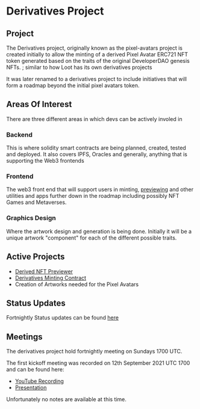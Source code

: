 # Derivatives Project

## Project
The Derivatives project, originally known as the pixel-avatars project is created initially to allow the minting of a derived Pixel Avatar ERC721 NFT token generated based on the traits of the original DeveloperDAO genesis NFTs. ; similar to how Loot has its own derivatives projects

It was later renamed to a derivatives project to include initiatives that will form a roadmap beyond the initial pixel avatars token.
## Areas Of Interest
There are three different areas in which devs can be actively involed in
### Backend
This is where solidity smart contracts are being planned, created, tested and deployed. It also covers IPFS, Oracles and generally, anything that is supporting the Web3 frontends

### Frontend
The web3 front end that will support users in minting, [previewing](./web-previewer/README.md) and other utilities and apps further down in the roadmap including possibly NFT Games and Metaverses.
### Graphics Design

Where the artwork design and generation is being done. Initially it will be a unique artwork "component" for each of the different possible traits.

## Active Projects

* [Derived NFT Previewer](./web-previewer/README.md)
* [Derivatives Minting Contract](https://rinkeby.etherscan.io/address/0x22ecf3563b6a5b3a61b341fc11183aecbe97e65a#code)
* Creation of Artworks needed for the Pixel Avatars

## Status Updates
Fortnightly Status updates can be found [here](./STATUS.md)
## Meetings
The derivatives project hold fortnightly meeting on Sundays 1700 UTC.

The first kickoff meeting was recorded on 12th September 2021 UTC 1700 and can be found here:

* [YouTube Recording](https://youtu.be/EiGaJDYyfhw)
* [Presentation](https://prezi.com/view/qHW7XIO3JeHdKxhMAZrr/)

Unfortunately no notes are available at this time.